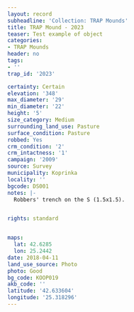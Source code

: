 ```yaml
---
layout: record
subheadline: 'Collection: TRAP Mounds'
title: TRAP Mound - 2023
teaser: Test example of object
categories:
- TRAP Mounds
header: no
tags:
- ''
trap_id: '2023'

certainty: Certain
elevation: '348'
max_diameter: '29'
min_diameter: '22'
height: '5'
size_category: Medium
surrounding_land_use: Pasture
surface_condition: Pasture
robbed: Yes
crm_condition: '2'
crm_intactness: '1'
campaign: '2009'
source: Survey
municipality: Koprinka
locality: ''
bgcode: DS001
notes: |-
  Robbers' trench on the S (1.5x1.5).


rights: standard


maps:
  lat: 42.6285
  lon: 25.2442
date: 2018-04-11
land_use_source: Photo
photo: Good
bg_code: KOOP019
akb_code: ''
latitude: '42.633604'
longitude: '25.318296'
---
```

